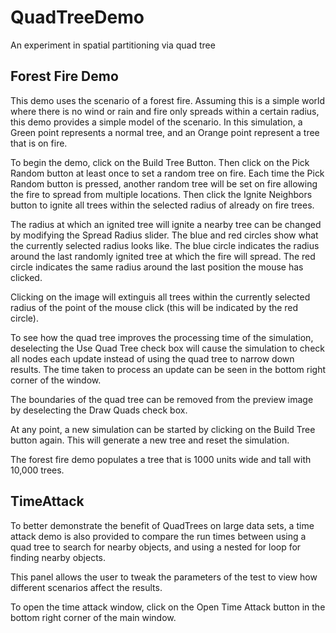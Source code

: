 # QuadTreeDemo
An experiment in spatial partitioning via quad tree

## Forest Fire Demo
This demo uses the scenario of a forest fire. Assuming this is a simple
world where there is no wind or rain and fire only spreads within a certain
radius, this demo provides a simple model of the scenario. In this simulation,
a Green point represents a normal tree, and an Orange point represent a tree
that is on fire.

To begin the demo, click on the Build Tree Button. Then click on the Pick Random
button at least once to set a random tree on fire. Each time the Pick Random
button is pressed, another random tree will be set on fire allowing the fire to
spread from multiple locations. Then click the Ignite Neighbors button to ignite
all trees within the selected radius of already on fire trees.

The radius at which an ignited tree will ignite a nearby tree can be changed by
modifying the Spread Radius slider. The blue and red circles show what the currently
selected radius looks like. The blue circle indicates the radius around the last
randomly ignited tree at which the fire will spread. The red circle indicates the
same radius around the last position the mouse has clicked.

Clicking on the image will extinguis all trees within the currently selected radius
of the point of the mouse click (this will be indicated by the red circle).

To see how the quad tree improves the processing time of the simulation, deselecting
the Use Quad Tree check box will cause the simulation to check all nodes each update
instead of using the quad tree to narrow down results. The time taken to process an
update can be seen in the bottom right corner of the window.

The boundaries of the quad tree can be removed from the preview image by deselecting
the Draw Quads check box.

At any point, a new simulation can be started by clicking on the Build Tree button
again. This will generate a new tree and reset the simulation.

The forest fire demo populates a tree that is 1000 units wide and tall with 10,000
trees.

## TimeAttack
To better demonstrate the benefit of QuadTrees on large data sets, a time attack
demo is also provided to compare the run times between using a quad tree to
search for nearby objects, and using a nested for loop for finding nearby objects.

This panel allows the user to tweak the parameters of the test to view how different
scenarios affect the results.

To open the time attack window, click on the Open Time Attack button in the
bottom right corner of the main window.
